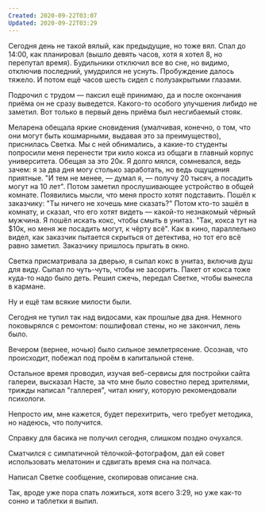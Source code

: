 ```yaml
---
Created: 2020-09-22T03:07
Updated: 2020-09-22T03:29
---
```

Сегодня день не такой вялый, как предыдущие, но тоже вял. Спал до 14:00, как планировал (вышло девять часов, хотя я хотел 8, но перепутал время). Будильники отключил все во сне, но видимо, отключив последний, умудрился не уснуть. Пробуждение далось тяжело. И потом ещё часов шесть сидел с полузакрытыми глазами.

Подрочил с трудом — паксил ещё принимаю, да и после окончания приёма он не сразу выведется. Какого-то особого улучшения либидо не заметил. Вот только в первый день приёма был несгибаемый стояк.

Меларена обещала яркие сновидения (умалчивая, конечно, о том, что они могут быть кошмарными, выдавая это за преимущество), приснилась Светка. Мы с ней обнимались, а какие-то студенты попросили меня перенести три кило кокса из общаги в главный корпус университета. Обещая за это 20к. Я долго мялся, сомневался, ведь зачем: я за два дня могу столько заработать, но ведь ощущения приятные. "И тем не менее, — думал я, — получу 20 тысяч, а посадить могут на 10 лет". Потом заметил прослушивающее устройство в общей комнате. Появились мысли, что меня просто хотят подставить. Пошёл к заказчику: "Ты ничего не хочешь мне сказать?" Потом кто-то зашёл в комнату, и сказал, что его хотят видеть — какой-то незнакомый чёрный мужчина. Я пошёл искать кокс, чтобы смыть в унитаз. "Так, кокса тут на $10к, но меня же посадить могут, к чёрту всё". Как в кино, параллельно видел, как заказчик пытается скрыться от детектива, но тот его всё равно заметил. Заказчику пришлось прыгать в окно.

Светка присматривала за дверью, я сыпал кокс в унитаз, включив душ для виду. Сыпал по чуть-чуть, чтобы не засорить. Пакет от кокса тоже куда-то надо было деть. Решил сжечь, передал Светке, чтобы вынесла в кармане.

Ну и ещё там всякие милости были.

Сегодня не тупил так над видосами, как прошлые два дня. Немного поковырялся с ремонтом: пошлифовал стены, но не закончил, лень было.

Вечером (вернее, ночью) было сильное землетрясение. Осознав, что происходит, побежал под проём в капитальной стене.

Остальное время проводил, изучая веб-сервисы для постройки сайта галереи, высказал Насте, за что мне было совестно перед зрителями, трижды написал "галлерея", читал книгу, которую рекомендовали психологи.

Непросто им, мне кажется, будет перехитрить, чего требует методика, но надеюсь, что получится.

Справку для басика не получил сегодня, слишком поздно очухался.

Сматчился с симпатичной тёлочкой-фотографом, дал ей совет использовать мелатонин и сдвигать время сна на полчаса.

Написал Светке сообщение, скопировав описание сна.

Так, вроде уже пора спать ложиться, хотя всего 3:29, но уже как-то сонно и таблетки я выпил.